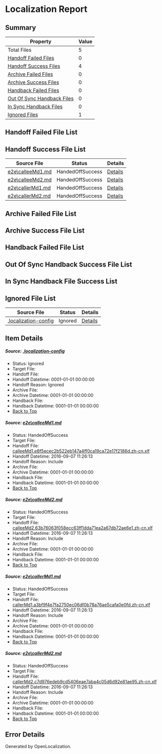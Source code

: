 # <a name='report-top'></a> Localization Report

## Summary
 Property | Value 
 -------- | ----- 
 Total Files | 5
[ Handoff Failed Files ](#handoff-failed-list)| 0
[ Handoff Success Files ](#handoff-success-list)| 4
[ Archive Failed Files ](#archive-failed-list)| 0
[ Archive Success Files ](#archive-success-list)| 0
[ Handback Failed Files ](#handback-failed-list)| 0
[ Out Of Sync Handback Files ](#outofsync-handback-success-list)| 0
[ In Sync Handback Files ](#insync-handback-success-list)| 0
[ Ignored Files ](#ignored-list)| 1

## <a name='handoff-failed-list'></a> Handoff Failed File List

## <a name='handoff-success-list'></a> Handoff Success File List
 Source File | Status | Details 
 ----------- | ------ | ------- 
 [e2e\calleeMd1.md](https://github.com/OpenLocalizationTestOrg/ol-test0/blob/60d06fb5c3abe6fe7a9504dac1196c26a868777d/e2e/calleeMd1.md) | HandedOffSuccess | [Details](#2720560884e3e8722b73208fbaf38cded6922e361)
 [e2e\calleeMd2.md](https://github.com/OpenLocalizationTestOrg/ol-test0/blob/60d06fb5c3abe6fe7a9504dac1196c26a868777d/e2e/calleeMd2.md) | HandedOffSuccess | [Details](#361456de0058fb680415e16c3112f6eb7d5931d82)
 [e2e\callerMd1.md](https://github.com/OpenLocalizationTestOrg/ol-test0/blob/60d06fb5c3abe6fe7a9504dac1196c26a868777d/e2e/callerMd1.md) | HandedOffSuccess | [Details](#ac370c0ed47fdf084d248daf15a4e203566c7b293)
 [e2e\callerMd2.md](https://github.com/OpenLocalizationTestOrg/ol-test0/blob/60d06fb5c3abe6fe7a9504dac1196c26a868777d/e2e/callerMd2.md) | HandedOffSuccess | [Details](#c2116ba2204996604f3afc487bc8a8ee3e0169134)

## <a name='archive-failed-list'></a> Archive Failed File List

## <a name='archive-success-list'></a> Archive Success File List

## <a name='handback-failed-list'></a> Handback Failed File List

## <a name='outofsync-handback-success-list'></a> Out Of Sync Handback Success File List

## <a name='insync-handback-success-list'></a> In Sync Handback File Success List

## <a name='ignored-list'></a> Ignored File List
 Source File | Status | Details 
 ----------- | ------ | ------- 
 [.localization-config](https://github.com/OpenLocalizationTestOrg/ol-test0/blob/60d06fb5c3abe6fe7a9504dac1196c26a868777d/.localization-config) | Ignored | [Details](#3d4f252ac210baf56311d7e97dcc2db10974dbd20)

## Item Details
##### <a name='3d4f252ac210baf56311d7e97dcc2db10974dbd20'></a> Source: [.localization-config](https://github.com/OpenLocalizationTestOrg/ol-test0/blob/60d06fb5c3abe6fe7a9504dac1196c26a868777d/.localization-config)
* Status: Ignored
* Target File: 
* Handoff File: 
* Handoff Datetime: 0001-01-01 00:00:00
* Handoff Reason: Ignored
* Archive File: 
* Archive Datetime: 0001-01-01 00:00:00
* Handback File: 
* Handback Datetime: 0001-01-01 00:00:00
* [Back to Top](#report-top)

##### <a name='2720560884e3e8722b73208fbaf38cded6922e361'></a> Source: [e2e\calleeMd1.md](https://github.com/OpenLocalizationTestOrg/ol-test0/blob/60d06fb5c3abe6fe7a9504dac1196c26a868777d/e2e/calleeMd1.md)
* Status: HandedOffSuccess
* Target File: 
* Handoff File: [calleeMd1.e8f5ecec2b522eb147a4ff0ca19ca72e17f2186d.zh-cn.xlf](https://github.com/OpenLocalizationTestOrg/ol-test0-handoff/blob/a80bef6497204e9e14243a4deb2fb8c1a453e0d3/ol-handoff/OpenLocalizationTestOrg/ol-test0-zhcn/ci/ht/calleeMd1.e8f5ecec2b522eb147a4ff0ca19ca72e17f2186d.zh-cn.xlf)
* Handoff Datetime: 2016-09-07 11:26:13
* Handoff Reason: Include
* Archive File: 
* Archive Datetime: 0001-01-01 00:00:00
* Handback File: 
* Handback Datetime: 0001-01-01 00:00:00
* [Back to Top](#report-top)

##### <a name='361456de0058fb680415e16c3112f6eb7d5931d82'></a> Source: [e2e\calleeMd2.md](https://github.com/OpenLocalizationTestOrg/ol-test0/blob/60d06fb5c3abe6fe7a9504dac1196c26a868777d/e2e/calleeMd2.md)
* Status: HandedOffSuccess
* Target File: 
* Handoff File: [calleeMd2.63b76063f058ecc63ff1dda71ea2a67db72ae6e1.zh-cn.xlf](https://github.com/OpenLocalizationTestOrg/ol-test0-handoff/blob/a80bef6497204e9e14243a4deb2fb8c1a453e0d3/ol-handoff/OpenLocalizationTestOrg/ol-test0-zhcn/ci/ht/calleeMd2.63b76063f058ecc63ff1dda71ea2a67db72ae6e1.zh-cn.xlf)
* Handoff Datetime: 2016-09-07 11:26:13
* Handoff Reason: Include
* Archive File: 
* Archive Datetime: 0001-01-01 00:00:00
* Handback File: 
* Handback Datetime: 0001-01-01 00:00:00
* [Back to Top](#report-top)

##### <a name='ac370c0ed47fdf084d248daf15a4e203566c7b293'></a> Source: [e2e\callerMd1.md](https://github.com/OpenLocalizationTestOrg/ol-test0/blob/60d06fb5c3abe6fe7a9504dac1196c26a868777d/e2e/callerMd1.md)
* Status: HandedOffSuccess
* Target File: 
* Handoff File: [callerMd1.a3bf9f4e7fa2750ec06df0b78a76ae5cafa0e0fd.zh-cn.xlf](https://github.com/OpenLocalizationTestOrg/ol-test0-handoff/blob/a80bef6497204e9e14243a4deb2fb8c1a453e0d3/ol-handoff/OpenLocalizationTestOrg/ol-test0-zhcn/ci/ht/callerMd1.a3bf9f4e7fa2750ec06df0b78a76ae5cafa0e0fd.zh-cn.xlf)
* Handoff Datetime: 2016-09-07 11:26:13
* Handoff Reason: Include
* Archive File: 
* Archive Datetime: 0001-01-01 00:00:00
* Handback File: 
* Handback Datetime: 0001-01-01 00:00:00
* [Back to Top](#report-top)

##### <a name='c2116ba2204996604f3afc487bc8a8ee3e0169134'></a> Source: [e2e\callerMd2.md](https://github.com/OpenLocalizationTestOrg/ol-test0/blob/60d06fb5c3abe6fe7a9504dac1196c26a868777d/e2e/callerMd2.md)
* Status: HandedOffSuccess
* Target File: 
* Handoff File: [callerMd2.c7d976edeb9cd5406eae7aba4c05d6d92e81ae95.zh-cn.xlf](https://github.com/OpenLocalizationTestOrg/ol-test0-handoff/blob/a80bef6497204e9e14243a4deb2fb8c1a453e0d3/ol-handoff/OpenLocalizationTestOrg/ol-test0-zhcn/ci/ht/callerMd2.c7d976edeb9cd5406eae7aba4c05d6d92e81ae95.zh-cn.xlf)
* Handoff Datetime: 2016-09-07 11:26:13
* Handoff Reason: Include
* Archive File: 
* Archive Datetime: 0001-01-01 00:00:00
* Handback File: 
* Handback Datetime: 0001-01-01 00:00:00
* [Back to Top](#report-top)


## Error Details

Generated by OpenLocalization.
